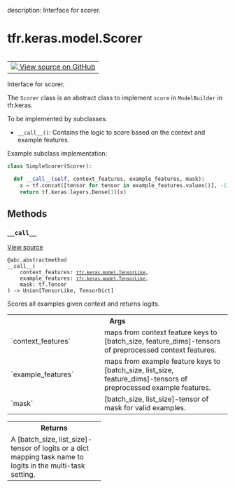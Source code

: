 description: Interface for scorer.

<div itemscope itemtype="http://developers.google.com/ReferenceObject">
<meta itemprop="name" content="tfr.keras.model.Scorer" />
<meta itemprop="path" content="Stable" />
<meta itemprop="property" content="__call__"/>
</div>

# tfr.keras.model.Scorer

<!-- Insert buttons and diff -->

<table class="tfo-notebook-buttons tfo-api nocontent" align="left">
<td>
  <a target="_blank" href="https://github.com/tensorflow/ranking/tree/master/tensorflow_ranking/python/keras/model.py#L655-L697">
    <img src="https://www.tensorflow.org/images/GitHub-Mark-32px.png" />
    View source on GitHub
  </a>
</td>
</table>

Interface for scorer.

<!-- Placeholder for "Used in" -->

The `Scorer` class is an abstract class to implement `score` in `ModelBuilder`
in tfr.keras.

To be implemented by subclasses:

*   `__call__()`: Contains the logic to score based on the context and example
    features.

Example subclass implementation:

```python
class SimpleScorer(Scorer):

  def __call__(self, context_features, example_features, mask):
    x = tf.concat([tensor for tensor in example_features.values()], -1)
    return tf.keras.layers.Dense(1)(x)
```

## Methods

<h3 id="__call__"><code>__call__</code></h3>

<a target="_blank" href="https://github.com/tensorflow/ranking/tree/master/tensorflow_ranking/python/keras/model.py#L677-L697">View
source</a>

<pre class="devsite-click-to-copy prettyprint lang-py tfo-signature-link">
<code>@abc.abstractmethod</code>
<code>__call__(
    context_features: <a href="../../../tfr/keras/model/TensorLike.md"><code>tfr.keras.model.TensorLike</code></a>,
    example_features: <a href="../../../tfr/keras/model/TensorLike.md"><code>tfr.keras.model.TensorLike</code></a>,
    mask: tf.Tensor
) -> Union[TensorLike, TensorDict]
</code></pre>

Scores all examples given context and returns logits.

<!-- Tabular view -->
 <table class="responsive fixed orange">
<colgroup><col width="214px"><col></colgroup>
<tr><th colspan="2">Args</th></tr>

<tr>
<td>
`context_features`
</td>
<td>
maps from context feature keys to [batch_size,
feature_dims]-tensors of preprocessed context features.
</td>
</tr><tr>
<td>
`example_features`
</td>
<td>
maps from example feature keys to [batch_size,
list_size, feature_dims]-tensors of preprocessed example features.
</td>
</tr><tr>
<td>
`mask`
</td>
<td>
[batch_size, list_size]-tensor of mask for valid examples.
</td>
</tr>
</table>

<!-- Tabular view -->
 <table class="responsive fixed orange">
<colgroup><col width="214px"><col></colgroup>
<tr><th colspan="2">Returns</th></tr>
<tr class="alt">
<td colspan="2">
A [batch_size, list_size]-tensor of logits or a dict mapping task name to
logits in the multi-task setting.
</td>
</tr>

</table>
